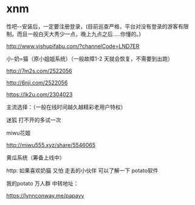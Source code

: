 # xnm

性吧--安装后，一定要注册登录，(目前巡查严格，平台对没有登录的游客有限制。而且一般白天大秀少一点，晚上九点之后.....你懂的。)

http://www.yishupifabu.com/?channelCode=LND7ER
 
小-奶=猫（原小姐姐系统）（一般故障1-2 天就会恢复，不需要到出跑）

http://7m2s.com/2522056 


http://6nji.com/2522056


https://lk2u.com/2304023

主流选择：（一般在线时间越久越精彩老用户特权）

迷狐      打不开的多试一次



 
miwu花姬

 http://miwu555.xyz/share/5546065

 黄瓜系统（筹备上线中）
 
 http:
 如果喜欢奶猫 又怕 走丢的小伙伴   可以了解一下  potato软件

我的potato 万人群 中转地址：

https://lynnconway.me/papayy
 


